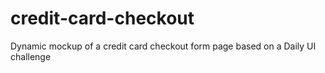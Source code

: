 # credit-card-checkout
Dynamic mockup of a credit card checkout form page based on a Daily UI challenge
